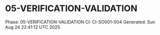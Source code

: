 # 05-VERIFICATION-VALIDATION
Phase: 05-VERIFICATION-VALIDATION
CI: CI-SO001-004
Generated: Sun Aug 24 22:41:12 UTC 2025
